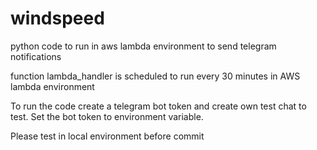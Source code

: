 # windspeed
python code to run in aws lambda environment to send telegram notifications


function lambda_handler is scheduled to run every 30 minutes in AWS lambda environment

To run the code create a telegram bot token and create own test chat to test. Set the bot token to environment variable.

Please test in local environment before commit

















